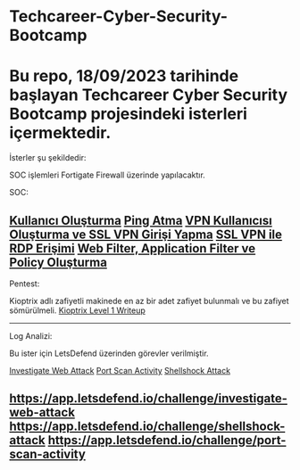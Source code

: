 # Techcareer-Cyber-Security-Bootcamp

# Bu repo, 18/09/2023 tarihinde başlayan Techcareer Cyber Security Bootcamp projesindeki isterleri içermektedir.

İsterler şu şekildedir:

SOC işlemleri Fortigate Firewall üzerinde yapılacaktır.

SOC:

[Kullanıcı Oluşturma](https://github.com/metalfury/Techcareer-Cyber-Security-Bootcamp/blob/main/firewall_ops/Gorev1%20%20-%20Kullanci%20Olusturma.md)
[Ping Atma](https://github.com/metalfury/Techcareer-Cyber-Security-Bootcamp/blob/main/firewall_ops/Gorev2%20-%20Ping%20Atma.md)
[VPN Kullanıcısı Oluşturma ve SSL VPN Girişi Yapma](https://github.com/metalfury/Techcareer-Cyber-Security-Bootcamp/blob/main/firewall_ops/Gorev3%20-%20VPN%20Kullanicisi%20Olusturma%20ve%20SSL%20VPN%20girisi%20yapma.md)
[SSL VPN ile RDP Erişimi](https://github.com/metalfury/Techcareer-Cyber-Security-Bootcamp/blob/main/firewall_ops/Gorev4%20-%20SSL%20VPN%20ile%20RDP%20Erisimi.md)
[Web Filter, Application Filter ve Policy Oluşturma](https://github.com/metalfury/Techcareer-Cyber-Security-Bootcamp/blob/main/firewall_ops/Gorev5-6%20-%20Web%20Filter%2C%20Application%20Filter%20ve%20Policy%20Olusturma.md)
---
Pentest:

Kioptrix adlı zafiyetli makinede en az bir adet zafiyet bulunmalı ve bu zafiyet sömürülmeli.
[Kioptrix Level 1 Writeup](https://github.com/metalfury/Techcareer-Cyber-Security-Bootcamp/blob/main/kioptrix_level1/kioptrix%20level1.md)

---
Log Analizi:

Bu ister için LetsDefend üzerinden görevler verilmiştir.

[Investigate Web Attack](https://github.com/metalfury/Techcareer-Cyber-Security-Bootcamp/blob/main/log_analysis/Investigate%20Web%20Attack.md)
[Port Scan Activity](https://github.com/metalfury/Techcareer-Cyber-Security-Bootcamp/blob/main/log_analysis/Port%20Scan%20Activity.md)
[Shellshock Attack](https://github.com/metalfury/Techcareer-Cyber-Security-Bootcamp/blob/main/log_analysis/Shellshock%20Attack.md)

https://app.letsdefend.io/challenge/investigate-web-attack
https://app.letsdefend.io/challenge/shellshock-attack
https://app.letsdefend.io/challenge/port-scan-activity
---

